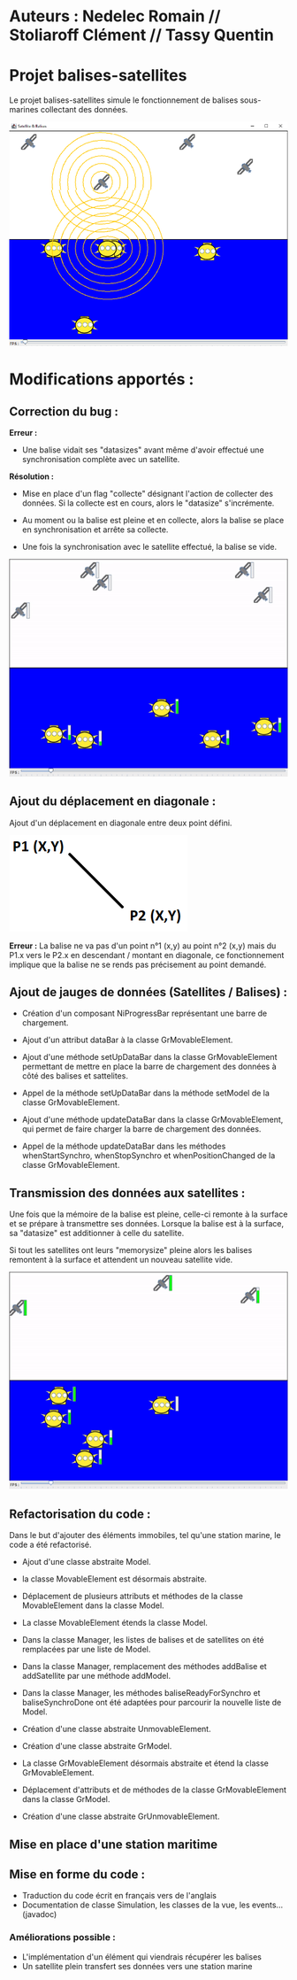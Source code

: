 
# Auteurs : Nedelec Romain // Stoliaroff Clément // Tassy Quentin

# Projet balises-satellites
Le projet balises-satellites simule le fonctionnement de balises sous-marines collectant des données.

![alt text](./screenshots/ancienneVersion.png "img1")

# Modifications apportés :
## Correction du bug : 

**Erreur :**

- Une balise vidait ses "datasizes" avant même d'avoir effectué une synchronisation complète avec un satellite.

**Résolution :**

- Mise en place d'un flag "collecte" désignant l'action de collecter des données. Si la collecte est en cours, alors le "datasize" s'incrémente.

- Au moment ou la balise est pleine et en collecte, alors la balise se place en synchronisation et arrête sa collecte. 

- Une fois la synchronisation avec le satellite effectué, la balise se vide.

![alt text](./screenshots/satellites-balises.gif "img2")

## Ajout du déplacement en diagonale :
Ajout d'un déplacement en diagonale entre deux point défini.

![alt text](./screenshots/Diagonale.png "img3")

**Erreur :**
La balise ne va pas d'un point n°1 (x,y) au point n°2 (x,y) mais du P1.x vers le P2.x en descendant / montant en diagonale, ce fonctionnement implique que la balise ne se rends pas précisement au point demandé.

## Ajout de jauges de données (Satellites / Balises) :

- Création d'un composant NiProgressBar représentant une barre de chargement.

- Ajout d'un attribut dataBar à la classe GrMovableElement.

- Ajout d'une méthode setUpDataBar dans la classe GrMovableElement permettant de mettre en place la barre de chargement des données à côté des balises et sattelites.

- Appel de la méthode setUpDataBar dans la méthode setModel de la classe GrMovableElement.

- Ajout d'une méthode updateDataBar dans la classe GrMovableElement, qui permet de faire charger la barre de chargement des données.

- Appel de la méthode updateDataBar dans les méthodes whenStartSynchro, whenStopSynchro et whenPositionChanged de la classe GrMovableElement.

## Transmission des données aux satellites :
Une fois que la mémoire de la balise est pleine, celle-ci remonte à la surface et se prépare à transmettre ses données. Lorsque la balise est à la surface, sa "datasize" est additionner à celle du satellite.

Si tout les satellites ont leurs "memorysize" pleine alors les balises remontent à la surface et attendent un nouveau satellite vide. 

![alt text](./screenshots/fullmemory.gif "img4")

## Refactorisation du code :

Dans le but d'ajouter des éléments immobiles, tel qu'une station marine, le code a été refactorisé.

- Ajout d'une classe abstraite Model.

- la classe MovableElement est désormais abstraite.

- Déplacement de plusieurs attributs et méthodes de la classe MovableElement dans la classe Model.

- La classe MovableElement étends la classe Model.

- Dans la classe Manager, les listes de balises et de satellites on été remplacées par une liste de Model.

- Dans la classe Manager, remplacement des méthodes addBalise et addSatellite par une méthode addModel.

- Dans la classe Manager, les méthodes baliseReadyForSynchro et baliseSynchroDone ont été adaptées pour parcourir la nouvelle liste de Model.

- Création d'une classe abstraite UnmovableElement.

- Création d'une classe abstraite GrModel.

- La classe GrMovableElement désormais abstraite et étend la classe GrMovableElement.

- Déplacement d'attributs et de méthodes de la classe GrMovableElement dans la classe GrModel.

- Création d'une classe abstraite GrUnmovableElement.

## Mise en place d'une station maritime



## Mise en forme du code :
- Traduction du code écrit en français vers de l'anglais
- Documentation de classe Simulation, les classes de la vue, les events... (javadoc)

### Améliorations possible :
- L'implémentation d'un élément qui viendrais récupérer les balises
- Un satellite plein transfert ses données vers une station marine
